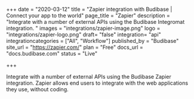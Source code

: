 +++
date = "2020-03-12"
title = "Zapier integration with Budibase | Connect your app to the world"
page_title = "Zapier"
description = "Integrate with a number of external APIs using the Budibase Integromat integration. "
images = "integrations/zapier-image.png"
logo = "integrations/zapier-logo.png"
draft= "false"
integration= "api"
integrationcategories = ["All", "Workflow"]
published_by = "Budibase"
site_url = "https://zapier.com/"
plan = "Free"
docs_url = "docs.budibase.com"
status = "Live" 

+++

Integrate with a number of external APIs using the Budibase Zapier integration. Zapier allows end users to integrate with the web applications they use, without coding.